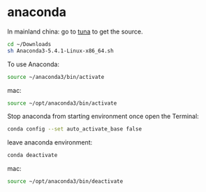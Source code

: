 # anaconda

In mainland china: go to [tuna](https://mirrors.tuna.tsinghua.edu.cn/help/anaconda/) to get the source.

```bash
cd ~/Downloads
sh Anaconda3-5.4.1-Linux-x86_64.sh
```

To use Anaconda:
```bash
source ~/anaconda3/bin/activate
```
mac:
```bash
source ~/opt/anaconda3/bin/activate
```

Stop anaconda from starting environment once open the Terminal:
```bash
conda config --set auto_activate_base false
```

leave anaconda environment:
```bash
conda deactivate
```
mac:
```bash
source ~/opt/anaconda3/bin/deactivate
```
